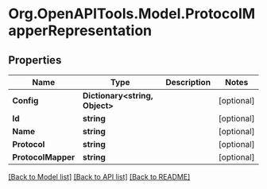 # Org.OpenAPITools.Model.ProtocolMapperRepresentation

## Properties

Name | Type | Description | Notes
------------ | ------------- | ------------- | -------------
**Config** | **Dictionary&lt;string, Object&gt;** |  | [optional] 
**Id** | **string** |  | [optional] 
**Name** | **string** |  | [optional] 
**Protocol** | **string** |  | [optional] 
**ProtocolMapper** | **string** |  | [optional] 

[[Back to Model list]](../README.md#documentation-for-models) [[Back to API list]](../README.md#documentation-for-api-endpoints) [[Back to README]](../README.md)

